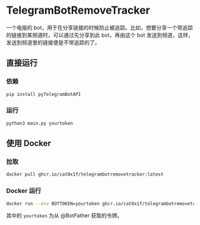 # TelegramBotRemoveTracker

一个电报的 bot，用于在分享链接的时候防止被追踪。比如，想要分享一个带追踪的链接到某频道时，可以通过先分享到此 bot，再由这个 bot 发送到频道，这样，发送到频道里的链接便是不带追踪的了。


## 直接运行

### 依赖

```bash
pip install pyTelegramBotAPI
```

### 运行

```bash
python3 main.py yourtoken
```

## 使用 Docker

### 拉取

```bash
docker pull ghcr.io/cat0x1f/telegrambotremovetracker:latest
```

### Docker 运行

```bash
docker run --env BOTTOKEN=yourtoken ghcr.io/cat0x1f/telegrambotremovetracker:latest
```

其中的 `yourtoken` 为从 @BotFather 获取的令牌。
